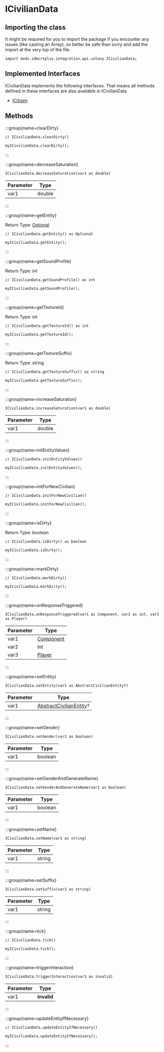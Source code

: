 # ICivilianData

## Importing the class

It might be required for you to import the package if you encounter any issues (like casting an Array), so better be safe than sorry and add the import at the very top of the file.
```zenscript
import mods.sdmcrtplus.integration.api.colony.ICivilianData;
```


## Implemented Interfaces
ICivilianData implements the following interfaces. That means all methods defined in these interfaces are also available in ICivilianData

- [ICitizen](/mods/sdmcrtplus/integration/minecolonies/api/colony/ICitizen)

## Methods

:::group{name=clearDirty}

```zenscript
// ICivilianData.clearDirty()

myICivilianData.clearDirty();
```

:::

:::group{name=decreaseSaturation}

```zenscript
ICivilianData.decreaseSaturation(var1 as double)
```

| Parameter |  Type  |
|-----------|--------|
| var1      | double |


:::

:::group{name=getEntity}

Return Type: [Optional](/mods/sdmcrtplus/utils/core/Optional)

```zenscript
// ICivilianData.getEntity() as Optional

myICivilianData.getEntity();
```

:::

:::group{name=getSoundProfile}

Return Type: int

```zenscript
// ICivilianData.getSoundProfile() as int

myICivilianData.getSoundProfile();
```

:::

:::group{name=getTextureId}

Return Type: int

```zenscript
// ICivilianData.getTextureId() as int

myICivilianData.getTextureId();
```

:::

:::group{name=getTextureSuffix}

Return Type: string

```zenscript
// ICivilianData.getTextureSuffix() as string

myICivilianData.getTextureSuffix();
```

:::

:::group{name=increaseSaturation}

```zenscript
ICivilianData.increaseSaturation(var1 as double)
```

| Parameter |  Type  |
|-----------|--------|
| var1      | double |


:::

:::group{name=initEntityValues}

```zenscript
// ICivilianData.initEntityValues()

myICivilianData.initEntityValues();
```

:::

:::group{name=initForNewCivilian}

```zenscript
// ICivilianData.initForNewCivilian()

myICivilianData.initForNewCivilian();
```

:::

:::group{name=isDirty}

Return Type: boolean

```zenscript
// ICivilianData.isDirty() as boolean

myICivilianData.isDirty();
```

:::

:::group{name=markDirty}

```zenscript
// ICivilianData.markDirty()

myICivilianData.markDirty();
```

:::

:::group{name=onResponseTriggered}

```zenscript
ICivilianData.onResponseTriggered(var1 as Component, var2 as int, var3 as Player)
```

| Parameter |                       Type                       |
|-----------|--------------------------------------------------|
| var1      | [Component](/vanilla/api/text/Component)         |
| var2      | int                                              |
| var3      | [Player](/vanilla/api/entity/type/player/Player) |


:::

:::group{name=setEntity}

```zenscript
ICivilianData.setEntity(var1 as AbstractCivilianEntity?)
```

| Parameter |                                                      Type                                                      |
|-----------|----------------------------------------------------------------------------------------------------------------|
| var1      | [AbstractCivilianEntity](/mods/sdmcrtplus/integration/minecolonies/api/entity/citizen/AbstractCivilianEntity)? |


:::

:::group{name=setGender}

```zenscript
ICivilianData.setGender(var1 as boolean)
```

| Parameter |  Type   |
|-----------|---------|
| var1      | boolean |


:::

:::group{name=setGenderAndGenerateName}

```zenscript
ICivilianData.setGenderAndGenerateName(var1 as boolean)
```

| Parameter |  Type   |
|-----------|---------|
| var1      | boolean |


:::

:::group{name=setName}

```zenscript
ICivilianData.setName(var1 as string)
```

| Parameter |  Type  |
|-----------|--------|
| var1      | string |


:::

:::group{name=setSuffix}

```zenscript
ICivilianData.setSuffix(var1 as string)
```

| Parameter |  Type  |
|-----------|--------|
| var1      | string |


:::

:::group{name=tick}

```zenscript
// ICivilianData.tick()

myICivilianData.tick();
```

:::

:::group{name=triggerInteraction}

```zenscript
ICivilianData.triggerInteraction(var1 as invalid)
```

| Parameter |    Type     |
|-----------|-------------|
| var1      | **invalid** |


:::

:::group{name=updateEntityIfNecessary}

```zenscript
// ICivilianData.updateEntityIfNecessary()

myICivilianData.updateEntityIfNecessary();
```

:::


